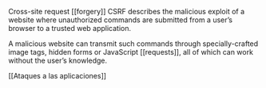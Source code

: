 Cross-site request [[forgery]] CSRF describes the malicious exploit of a website where unauthorized commands are submitted from a user’s browser to a trusted web application.

A malicious website can transmit such commands through specially-crafted image tags, hidden forms or JavaScript [[requests]],   all of which can work without the user’s knowledge.

[[Ataques a las aplicaciones]]